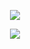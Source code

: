 <p align="center">
  <a href="https://skillicons.dev">
    <img src="https://skillicons.dev/icons?i=git,github,bootstrap,ruby,vscode,vue,rails" />
  </a>
</p>
<p align="center">
  <a href="https://skillicons.dev">
    <img src="https://skillicons.dev/icons?i=html,css,js" />
  </a>
</p>
